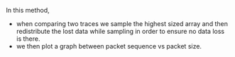 In this method,
- when comparing two traces we sample the highest sized array and then redistribute the lost data while sampling in order to ensure no data loss is there.
- we then plot a graph between packet sequence vs packet size.